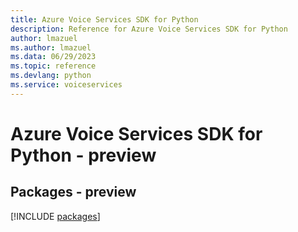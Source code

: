 ```yaml
---
title: Azure Voice Services SDK for Python
description: Reference for Azure Voice Services SDK for Python
author: lmazuel
ms.author: lmazuel
ms.data: 06/29/2023
ms.topic: reference
ms.devlang: python
ms.service: voiceservices
---
```

# Azure Voice Services SDK for Python - preview
## Packages - preview
[!INCLUDE [packages](voice-services-index.md)]